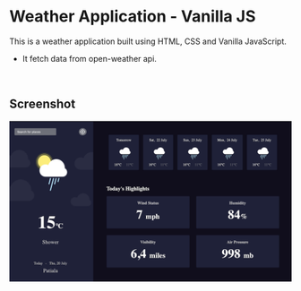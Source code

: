 # Weather Application - Vanilla JS
This is a weather application built using HTML, CSS and Vanilla JavaScript.
- It fetch data from open-weather api.

<br/>

## Screenshot 
![screenshot1](./screenshot.png)